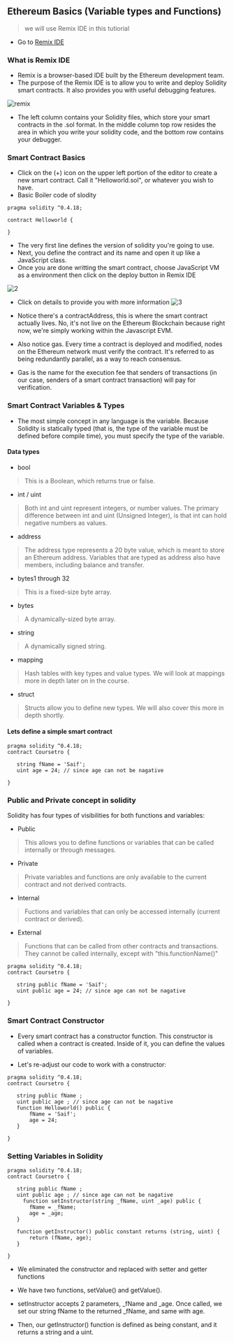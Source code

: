 ## Ethereum Basics (Variable types and Functions)
> we will use Remix IDE in this tutiorial

* Go to [Remix IDE](https://remix.ethereum.org/)
 
### What is Remix IDE
* Remix is a browser-based IDE built by the Ethereum development team.
* The purpose of the Remix IDE is to allow you to write and deploy Solidity smart contracts. It also provides you with useful debugging features.

![remix](1.png)

* The left column contains your Solidity files, which store your smart contracts in the .sol format. In the middle column top row resides the area in which you write your solidity code, and the bottom row contains your debugger.

### Smart Contract Basics
* Click on the (+) icon on the upper left portion of the editor to create a new smart contract. Call it "Helloworld.sol", or whatever you wish to have.
* Basic Boiler code of slodity
```solidity
pragma solidity ^0.4.18;

contract Helloworld {
    
}
```
* The very first line defines the version of solidity you're going to use.
* Next, you define the contract and its name and open it up like a JavaScript class.
* Once you are done writting the smart contract, choose JavaScript VM as a environment then click on the deploy button in Remix IDE

![2](2.png)

* Click on details to provide you with more information
![3](3.png)

* Notice there's a contractAddress, this is where the smart contract actually lives. No, it's not live on the Ethereum Blockchain because right now, we're simply working within the Javascript EVM.

* Also notice gas. Every time a contract is deployed and modified, nodes on the Ethereum network must verify the contract. It's referred to as being redundantly parallel, as a way to reach consensus. 

* Gas is the name for the execution fee that senders of transactions (in our case, senders of a smart contract transaction) will pay for verification.

### Smart Contract Variables & Types
 * The most simple concept in any language is the variable. Because Solidity is statically typed (that is, the type of the variable must be defined before compile time), you must specify the type of the variable.

#### Data types

* bool
> This is a Boolean, which returns true or false.

* int / uint
> Both int and uint represent integers, or number values. The primary difference between int and uint (Unsigned Integer), is that int can hold negative numbers as values.

* address
>The address type represents a 20 byte value, which is meant to store an Ethereum address. Variables that are typed as address also have members, including balance and transfer.

* bytes1 through 32
> This is a fixed-size byte array.

* bytes
> A dynamically-sized byte array.

* string
> A dynamically signed string.

* mapping
> Hash tables with key types and value types. We will look at mappings more in depth later on in the course.

* struct
> Structs allow you to define new types. We will also cover this more in depth shortly.

#### Lets define a simple smart contract
``` Solidity
pragma solidity ^0.4.18;
contract Coursetro {
    
   string fName = 'Saif';
   uint age = 24; // since age can not be nagative
    
}
```

### Public and Private concept in solidity 
Solidity has four types of visibilities for both functions and variables:

* Public
> This allows you to define functions or variables that can be called internally or through messages.

* Private
> Private variables and functions are only available to the current contract and not derived contracts.

* Internal
> Fuctions and variables that can only be accessed internally (current contract or derived).

* External
> Functions that can be called from other contracts and transactions. They cannot be called internally, except with "this.functionName()"

```Solidity
pragma solidity ^0.4.18;
contract Coursetro {
    
   string public fName = 'Saif';
   uint public age = 24; // since age can not be nagative
    
}
```

### Smart Contract Constructor
* Every smart contract has a constructor function. This constructor is called when a contract is created. Inside of it, you can define the values of variables.

* Let's re-adjust our code to work with a constructor:
```Solidity
pragma solidity ^0.4.18;
contract Coursetro {
    
   string public fName ;
   uint public age ; // since age can not be nagative
   function Helloworld() public {
       fName = 'Saif';
       age = 24;
   }
    
}
```
### Setting Variables in Solidity 
```Solidity
pragma solidity ^0.4.18;
contract Coursetro {
    
   string public fName ;
   uint public age ; // since age can not be nagative
     function setInstructor(string _fName, uint _age) public {
       fName = _fName;
       age = _age;
   }
   
   function getInstructor() public constant returns (string, uint) {
       return (fName, age);
   }
    
}
```
* We eliminated the constructor and replaced with setter and getter functions

* We have two functions, setValue() and getValue().

* setInstructor accepts 2 parameters, _fName and _age. Once called, we set our string fName to the returned _fName, and same with age.

* Then, our getInstructor() function is defined as being constant, and it returns a string and a uint.

